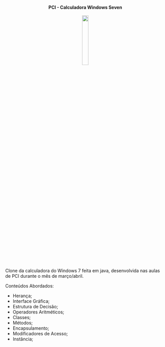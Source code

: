 <p align="center">
	<b>PCI - Calculadora Windows Seven</b> <br/> <br/>
  <img width="20%" src="https://i.imgur.com/UavmamO.png">
  
  Clone da calculadora do Windows 7 feita em java, desenvolvida nas aulas de PCI durante o mês de março/abril.

   Conteúdos Abordados:
   <ul>
    <li>Herança;</li>
    <li>Interface Gráfica;</li>
    <li>Estrutura de Decisão;</li>
    <li>Operadores Aritméticos;</li>
    <li>Classes;</li>
    <li>Métodos;</li>
    <li>Encapsulamento;</li>
    <li>Modificadores de Acesso;</li>
    <li>Instância;</li>
  </ul> 
  
  
</p>

